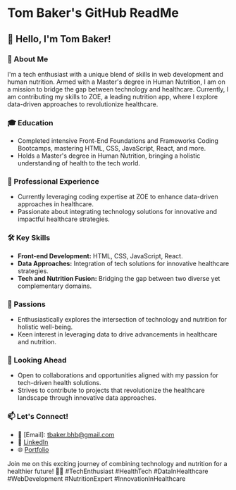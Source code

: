 # Tom Baker's GitHub ReadMe

## 👋 Hello, I'm Tom Baker!

### 🚀 About Me
I'm a tech enthusiast with a unique blend of skills in web development and human nutrition. Armed with a Master's degree in Human Nutrition, I am on a mission to bridge the gap between technology and healthcare. Currently, I am contributing my skills to ZOE, a leading nutrition app, where I explore data-driven approaches to revolutionize healthcare.

### 🎓 Education
- Completed intensive Front-End Foundations and Frameworks Coding Bootcamps, mastering HTML, CSS, JavaScript, React, and more.
- Holds a Master's degree in Human Nutrition, bringing a holistic understanding of health to the tech world.

### 💼 Professional Experience
- Currently leveraging coding expertise at ZOE to enhance data-driven approaches in healthcare.
- Passionate about integrating technology solutions for innovative and impactful healthcare strategies.

### 🛠️ Key Skills
- **Front-end Development:** HTML, CSS, JavaScript, React.
- **Data Approaches:** Integration of tech solutions for innovative healthcare strategies.
- **Tech and Nutrition Fusion:** Bridging the gap between two diverse yet complementary domains.

### 🌱 Passions
- Enthusiastically explores the intersection of technology and nutrition for holistic well-being.
- Keen interest in leveraging data to drive advancements in healthcare and nutrition.

### 🔭 Looking Ahead
- Open to collaborations and opportunities aligned with my passion for tech-driven health solutions.
- Strives to contribute to projects that revolutionize the healthcare landscape through innovative data approaches.

### 📫 Let's Connect!
- 📧 [Email]: tbaker.bhb@gmail.com
- 🔗 [LinkedIn](https://www.linkedin.com/in/thomas-baker-anutr-0b9758222/)
- 🌐 [Portfolio](https://drwho1369.github.io/Bootstrap-Portfolio/)

Join me on this exciting journey of combining technology and nutrition for a healthier future! 🍏💡 #TechEnthusiast #HealthTech #DataInHealthcare #WebDevelopment #NutritionExpert #InnovationInHealthcare
